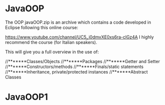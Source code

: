 # JavaOOP
The OOP javaOOP.zip is an archive which contains a code developed in Eclipse following this online course:

https://www.youtube.com/channel/UC5_j0dmvXE0xs6ra-clGz4A
I highly recommend the course (for Italian speakers). 

This will give you a full overview in the use of:

//*******Classes/Objects
//*******Packages
//*******Getter and Setter 
//*******Constructors/methods
//*******Finals/static statements
//*******Inheritance, private/protected instances
//*******Abstract Classes


# JavaOOP1

